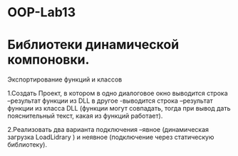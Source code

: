 # OOP-Lab13
# Библиотеки динамической компоновки. 
Экспортирование функций и классов

1.Создать  Проект, в котором в одно диалоговое окно  выводится строка –результат функции из DLL
в другое   -выводится строка –результат функции из класса DLL (функции могут совпадать,
тогда при вывод дать пояснительный текст, какая из функций работает).

2.Реализовать  два  варианта  подключения –явное  (динамическая  загрузка LoadLidrary )
и неявное (подключение через статическую библиотеку).

